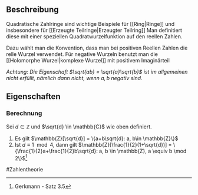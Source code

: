 ## Beschreibung
Quadratische Zahlringe sind wichtige Beispiele für [[Ring|Ringe]] und insbesondere für [[Erzeugte Teilringe|Erzeugter Teilring]]
Man definitiert diese mit einer speziellen Quadratwurzelfunktion auf den reellen Zahlen.

Dazu wählt man die Konvention, dass man bei positiven Reellen Zahlen die relle Wurzel verwendet.
Für negative Wurzeln benutzt man die [[Holomorphe Wurzel|komplexe Wurzel]] mit positivem Imaginärteil

*Achtung: Die Eigenschaft $\sqrt{ab} = \sqrt{a}\sqrt{b}$ ist im allgemeinen nicht erfüllt, nämlich dann nicht, wenn $a, b$ negativ sind.*

## Eigenschaften
### Berechnung
Sei $d \in \mathbb{Z}$ und $\sqrt{d} \in \mathbb{C}$ wie oben definiert.
1. Es gilt $\mathbb{Z}[\sqrt{d}] = \{a+b\sqrt{d}: a, b\in \mathbb{Z}\}$
2. Ist $d \equiv 1 \mod 4$, dann gilt
$\mathbb{Z}[\frac{1}{2}(1+\sqrt{d})] = \{\frac{1}{2}a+\frac{1}{2}b\sqrt{d}: a, b \in \mathbb{Z}, a \equiv b \mod 2\}$[^1]



#Zahlentheorie 

[^1]: Gerkmann - Satz 3.5